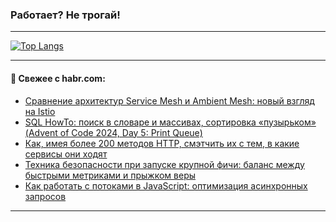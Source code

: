 ### Работает? Не трогай!

---
<!--
#### 🛠️ Technical stack:

![Java](https://img.shields.io/badge/Java-informational?logo=Oracle&style=flat&logoColor=white&color=FF4500)
![Kotlin](https://img.shields.io/badge/Kotlin-informational?logo=Kotlin&style=flat&logoColor=white&color=774D97)
![TS](https://img.shields.io/badge/TypeScript-informational?logo=typeScript&style=flat&logoColor=black&color=017acc)
![Python](https://img.shields.io/badge/Python-informational?logo=Python&style=flat&logoColor=black&color=ffdd54) <br>
![Spring](https://img.shields.io/badge/Spring-informational?logo=Spring&style=flat&logoColor=white&color=6DB33F) 
![SpringBoot](https://img.shields.io/badge/SpringBoot-informational?logo=SpringBoot&style=flat&logoColor=white&color=6DB33F)
![Nest](https://img.shields.io/badge/NestJS-informational?logo=NestJS&style=flat&logoColor=white&color=E0234E) 
![NodeJS](https://img.shields.io/badge/NodeJS-informational?logo=node.js&style=flat&logoColor=white&color=70A760)<br>
![PostgreSQL](https://img.shields.io/badge/PostgreSQL-informational?logo=PostgreSQL&style=flat&logoColor=white&color=DAA520)
![MongoDB](https://img.shields.io/badge/MongoDB-informational?logo=MongoDB&style=flat&logoColor=white&color=870000)
![Apache](https://img.shields.io/badge/Apache-informational?logo=apache&style=flat&logoColor=white&color=f74e28)

___ 
-->

<!--- #### 🛠️ : --->

[![Top Langs](https://github-readme-stats-82jvfl3w3-advtsettinggmailcoms-projects.vercel.app/api/top-langs/?username=zloylis&langs_count=10&hide_title=true&title_color=e6edf3&size_weight=0.5&count_weight=0.5&layout=compact&hide_progress=true&hide_border=true&theme=dracula)](https://github.com/zloylis)

<!---


####  :octocat:&nbsp;&nbsp; Статистика:

![GitHub stats](https://github-readme-stats-u2qms2cxw-advtsettinggmailcoms-projects.vercel.app/api?username=zloylis&show_icons=true&hide_border=true&theme=dracula&title_color=e6edf3&include_all_commits=true&count_private=true&hide_rank=false&hide_title=true&rank_icon=github)
-->
---

#### 💬 Свежее с habr.com:

<!-- BLOG-POST-LIST:START -->
- [Сравнение архитектур Service Mesh и Ambient Mesh: новый взгляд на Istio](https://habr.com/ru/articles/869630/?utm_source=habrahabr&utm_medium=rss&utm_campaign=869630)
- [SQL HowTo: поиск в словаре и массивах, сортировка «пузырьком» &lpar;Advent of Code 2024, Day 5: Print Queue&rpar;](https://habr.com/ru/companies/tensor/articles/869654/?utm_source=habrahabr&utm_medium=rss&utm_campaign=869654)
- [Как, имея более 200 методов HTTP, смэтчить их с тем, в какие сервисы они ходят](https://habr.com/ru/companies/ozontech/articles/867630/?utm_source=habrahabr&utm_medium=rss&utm_campaign=867630)
- [Техника безопасности при запуске крупной фичи: баланс между быстрыми метриками и прыжком веры](https://habr.com/ru/companies/vk/articles/867054/?utm_source=habrahabr&utm_medium=rss&utm_campaign=867054)
- [Как работать с потоками в JavaScript: оптимизация асинхронных запросов](https://habr.com/ru/companies/ibs/articles/869624/?utm_source=habrahabr&utm_medium=rss&utm_campaign=869624)
<!-- BLOG-POST-LIST:END -->

---
